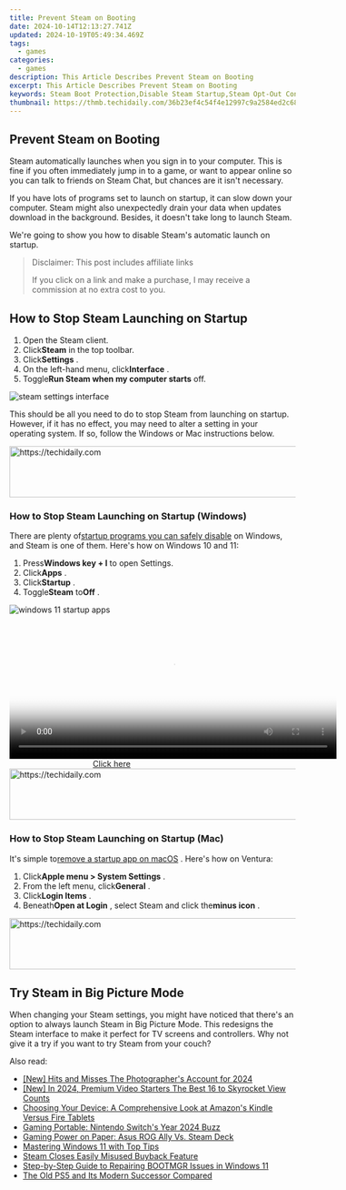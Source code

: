```yaml
---
title: Prevent Steam on Booting
date: 2024-10-14T12:13:27.741Z
updated: 2024-10-19T05:49:34.469Z
tags:
  - games
categories:
  - games
description: This Article Describes Prevent Steam on Booting
excerpt: This Article Describes Prevent Steam on Booting
keywords: Steam Boot Protection,Disable Steam Startup,Steam Opt-Out Configuration,Preventing Game Launch on Bootup,Steam Startup Prevention Tips,prevent steam on booting,silencing steam not on boot
thumbnail: https://thmb.techidaily.com/36b23ef4c54f4e12997c9a2584ed2c68d00394366c249b53e078e95dee6e414c.jpg
---
```


## Prevent Steam on Booting

 Steam automatically launches when you sign in to your computer. This is fine if you often immediately jump in to a game, or want to appear online so you can talk to friends on Steam Chat, but chances are it isn't necessary.

 If you have lots of programs set to launch on startup, it can slow down your computer. Steam might also unexpectedly drain your data when updates download in the background. Besides, it doesn't take long to launch Steam.

 We're going to show you how to disable Steam's automatic launch on startup.

>  Disclaimer: This post includes affiliate links
>
>  If you click on a link and make a purchase, I may receive a commission at no extra cost to you.
>

## How to Stop Steam Launching on Startup

1. Open the Steam client.
2. Click**Steam** in the top toolbar.
3. Click**Settings** .
4. On the left-hand menu, click**Interface** .
5. Toggle**Run Steam when my computer starts** off.

![steam settings interface](https://static1.makeuseofimages.com/wordpress/wp-content/uploads/2023/07/steam-settings-interface.jpg)

 This should be all you need to do to stop Steam from launching on startup. However, if it has no effect, you may need to alter a setting in your operating system. If so, follow the Windows or Mac instructions below.

<!-- affiliate ads begin -->
<a href="https://bluettius.sjv.io/c/5597632/2139115/17108" target="_top" id="2139115">
  <img src="//a.impactradius-go.com/display-ad/17108-2139115" border="0" alt="https://techidaily.com" width="728" height="90"/>
</a>
<img height="0" width="0" src="https://bluettius.sjv.io/i/5597632/2139115/17108" style="position:absolute;visibility:hidden;" border="0" />
<!-- affiliate ads end -->

### How to Stop Steam Launching on Startup (Windows)

 There are plenty of[startup programs you can safely disable](https://www.makeuseof.com/tag/make-windows-start-faster-10-non-essential-startup-items-can-safely-remove/) on Windows, and Steam is one of them. Here's how on Windows 10 and 11:

1. Press**Windows key + I** to open Settings.
2. Click**Apps** .
3. Click**Startup** .
4. Toggle**Steam** to**Off** .

![windows 11 startup apps](https://static1.makeuseofimages.com/wordpress/wp-content/uploads/2023/07/windows-11-startup-apps.jpg)

<!-- affiliate ads begin -->
<span id="1982570">
					<video width="576" height="240" style="cursor:pointer"
           poster="//a.impactradius-go.com/display-clicktoplayimage/1982570.png"
           onclick="if(!this.playClicked){this.play();this.setAttribute('controls',true);this.playClicked=true;}">
	   <source src="//a.impactradius-go.com/display-ad/22993-1982570">
	   <img src="//a.impactradius-go.com/display-clicktoplayimage/1982570.png" style="border: none; height: 100%; width: 100%; object-fit: contain">
	</video>
	<div style="width:360px;text-align:center"><a href="javascript:window.open(decodeURIComponent('https%3A%2F%2Fhomestyler.sjv.io%2Fc%2F5597632%2F1982570%2F22993'), '_blank');void(0);">Click here</a></div>
</span>
<img height="0" width="0" src="https://imp.pxf.io/i/5597632/1982570/22993" style="position:absolute;visibility:hidden;" border="0" />
<!-- affiliate ads end -->

<!-- affiliate ads begin -->
<a href="https://wigfever.sjv.io/c/5597632/2014849/22899" target="_top" id="2014849">
  <img src="//a.impactradius-go.com/display-ad/22899-2014849" border="0" alt="https://techidaily.com" width="728" height="90"/>
</a>
<img height="0" width="0" src="https://wigfever.sjv.io/i/5597632/2014849/22899" style="position:absolute;visibility:hidden;" border="0" />
<!-- affiliate ads end -->

### How to Stop Steam Launching on Startup (Mac)

 It's simple to[remove a startup app on macOS](https://www.makeuseof.com/tag/add-remove-delay-startup-items-mac/) . Here's how on Ventura:

1. Click**Apple menu > System Settings** .
2. From the left menu, click**General** .
3. Click**Login Items** .
4. Beneath**Open at Login** , select Steam and click the**minus icon** .

<!-- affiliate ads begin -->
<a href="https://ephamedtechinc.pxf.io/c/5597632/2137227/26400" target="_top" id="2137227">
  <img src="//a.impactradius-go.com/display-ad/26400-2137227" border="0" alt="https://techidaily.com" width="728" height="90"/>
</a>
<img height="0" width="0" src="https://ephamedtechinc.pxf.io/i/5597632/2137227/26400" style="position:absolute;visibility:hidden;" border="0" />
<!-- affiliate ads end -->

## Try Steam in Big Picture Mode

 When changing your Steam settings, you might have noticed that there's an option to always launch Steam in Big Picture Mode. This redesigns the Steam interface to make it perfect for TV screens and controllers. Why not give it a try if you want to try Steam from your couch?

<ins class="adsbygoogle"
     style="display:block"
     data-ad-format="autorelaxed"
     data-ad-client="ca-pub-7571918770474297"
     data-ad-slot="1223367746"></ins>

<ins class="adsbygoogle"
     style="display:block"
     data-ad-client="ca-pub-7571918770474297"
     data-ad-slot="8358498916"
     data-ad-format="auto"
     data-full-width-responsive="true"></ins>

<span class="atpl-alsoreadstyle">Also read:</span>
<div><ul>
<li><a href="https://fox-glue.techidaily.com/new-hits-and-misses-the-photographers-account-for-2024/"><u>[New] Hits and Misses The Photographer's Account for 2024</u></a></li>
<li><a href="https://youtube-lab.techidaily.com/n-2024-premium-video-starters-the-best-16-to-skyrocket-view-counts/"><u>[New] In 2024, Premium Video Starters The Best 16 to Skyrocket View Counts</u></a></li>
<li><a href="https://buynow-marvelous.techidaily.com/choosing-your-device-a-comprehensive-look-at-amazons-kindle-versus-fire-tablets/"><u>Choosing Your Device: A Comprehensive Look at Amazon's Kindle Versus Fire Tablets</u></a></li>
<li><a href="https://games-able.techidaily.com/gaming-portable-nintendo-switchs-year-2024-buzz/"><u>Gaming Portable: Nintendo Switch's Year 2024 Buzz</u></a></li>
<li><a href="https://games-able.techidaily.com/gaming-power-on-paper-asus-rog-ally-vs-steam-deck/"><u>Gaming Power on Paper: Asus ROG Ally Vs. Steam Deck</u></a></li>
<li><a href="https://extra-lessons.techidaily.com/mastering-windows-11-with-top-tips/"><u>Mastering Windows 11 with Top Tips</u></a></li>
<li><a href="https://games-able.techidaily.com/steam-closes-easily-misused-buyback-feature/"><u>Steam Closes Easily Misused Buyback Feature</u></a></li>
<li><a href="https://win-tricks.techidaily.com/step-by-step-guide-to-repairing-bootmgr-issues-in-windows-11/"><u>Step-by-Step Guide to Repairing BOOTMGR Issues in Windows 11</u></a></li>
<li><a href="https://games-able.techidaily.com/the-old-ps5-and-its-modern-successor-compared/"><u>The Old PS5 and Its Modern Successor Compared</u></a></li>
</ul></div>

